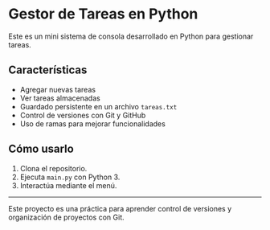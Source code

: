# Gestor de Tareas en Python

Este es un mini sistema de consola desarrollado en Python para gestionar tareas.

## Características

- Agregar nuevas tareas
- Ver tareas almacenadas
- Guardado persistente en un archivo `tareas.txt`
- Control de versiones con Git y GitHub
- Uso de ramas para mejorar funcionalidades

## Cómo usarlo

1. Clona el repositorio.
2. Ejecuta `main.py` con Python 3.
3. Interactúa mediante el menú.

---

Este proyecto es una práctica para aprender control de versiones y organización de proyectos con Git.
